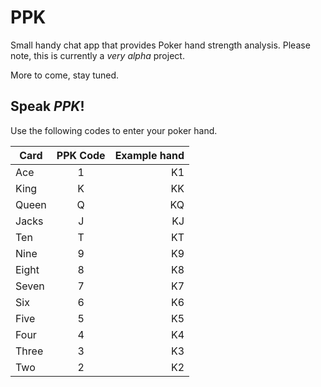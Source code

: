 # PPK

Small handy chat app that provides Poker hand strength analysis.
Please note, this is currently a *very alpha* project.

More to come, stay tuned.

## Speak *PPK*!

Use the following codes to enter your poker hand.

| Card        | PPK Code | Example hand |
| ----------- |:--------:| ------------:|
| Ace         | 1        | K1           |
| King        | K        | KK           |
| Queen       | Q        | KQ           |
| Jacks       | J        | KJ           |
| Ten         | T        | KT           |
| Nine        | 9        | K9           |
| Eight       | 8        | K8           |
| Seven       | 7        | K7           |
| Six         | 6        | K6           |
| Five        | 5        | K5           |
| Four        | 4        | K4           |
| Three       | 3        | K3           |
| Two         | 2        | K2           |
